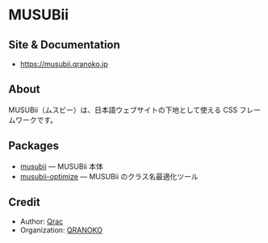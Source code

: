 # MUSUBii

## Site & Documentation

- https://musubii.qranoko.jp

## About

MUSUBii（ムスビー）は、日本語ウェブサイトの下地として使える CSS フレームワークです。

## Packages

- [musubii](https://github.com/qrac/musubii/tree/main/packages/musubii) — MUSUBii 本体
- [musubii-optimize](https://github.com/qrac/musubii/tree/main/packages/optimize) — MUSUBii のクラス名最適化ツール

## Credit

- Author: [Qrac](https://qrac.jp)
- Organization: [QRANOKO](https://qranoko.jp)
